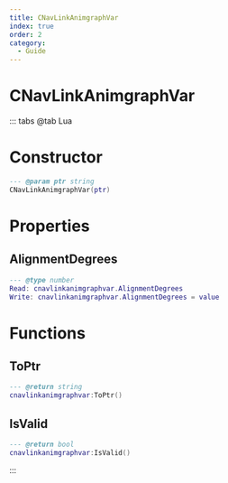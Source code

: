 ```yaml
---
title: CNavLinkAnimgraphVar
index: true
order: 2
category:
  - Guide
---
```


# CNavLinkAnimgraphVar

::: tabs
@tab Lua
# Constructor
```lua
--- @param ptr string
CNavLinkAnimgraphVar(ptr)
```
# Properties
## AlignmentDegrees 
```lua
--- @type number
Read: cnavlinkanimgraphvar.AlignmentDegrees
Write: cnavlinkanimgraphvar.AlignmentDegrees = value
```
# Functions
## ToPtr
```lua
--- @return string
cnavlinkanimgraphvar:ToPtr()
```
## IsValid
```lua
--- @return bool
cnavlinkanimgraphvar:IsValid()
```

:::